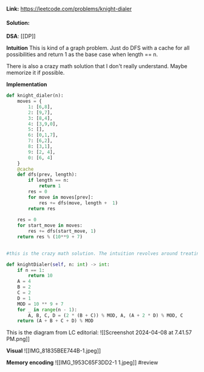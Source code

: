 
**Link:** https://leetcode.com/problems/knight-dialer
#### Solution:

**DSA**: [[DP]]

**Intuition**
This is kind of a graph problem. Just do DFS with a cache for all possibilities and return 1 as the base case when length == n.

There is also a crazy math solution that I don't really understand. Maybe memorize it if possible. 

**Implementation**
```python
def knight_dialer(n):
	moves = {
		1: [6,8],
		2: [9,7],
		3: [8,4],
		4: [3,9,0],
		5: [],
		6: [0,1,7],
		7: [6,2],
		8: [3,1],
		9: [2, 4],
		0: [6, 4]
	}
	@cache
	def dfs(prev, length):
		if length == n:
			return 1
		res = 0
		for move in moves[prev]:
			res += dfs(move, length +  1)
		return res
		
	res = 0
	for start_move in moves:
		res += dfs(start_move, 1)
	return res % (10**9 + 7)
		
```

```python
#this is the crazy math solution. The intuition revolves around treating numbers as groups group-to-group jump options are the same regardles of which number you start from in the group. I dont understand this but its worth to look a on a third revision

def knightDialer(self, n: int) -> int:
	if n == 1:
		return 10
	A = 4
	B = 2
	C = 2
	D = 1
	MOD = 10 ** 9 + 7
	for _ in range(n - 1):
		A, B, C, D = (2 * (B + C)) % MOD, A, (A + 2 * D) % MOD, C
	return (A + B + C + D) % MOD
```
This is the diagram from LC editorial: 
![[Screenshot 2024-04-08 at 7.41.57 PM.png]]

**Visual** 
![[IMG_81835BEE744B-1.jpeg]]

**Memory encoding**
![[IMG_1953C65F3DD2-1 1.jpeg]]
#review 


